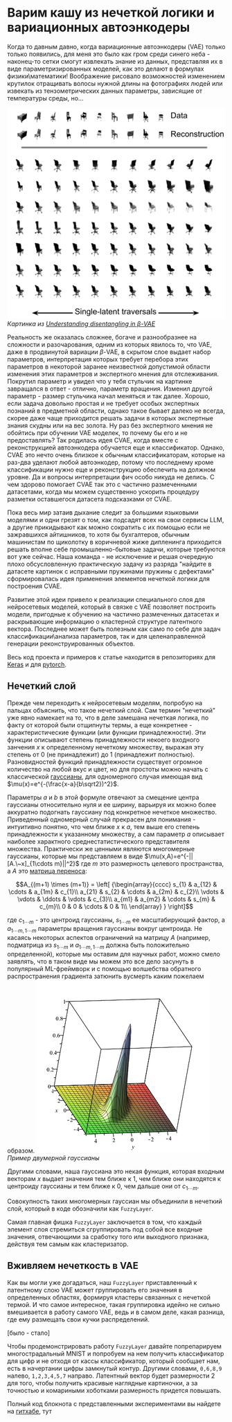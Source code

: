 # Варим кашу из нечеткой логики и вариационных автоэнкодеры 

Когда то давным давно, когда вариационные автоэнкодеры (VAE) только только появились, для меня это было как гром среди синего неба - наконец-то сетки смогут извлекать знание из данных, представляя их в виде параметризированных моделей, как это делают в формулах физики\математики!
Воображение рисовало возможностей изменением крутилок отращивать волосы нужной длины на фотографиях людей или извекать из тензометрических данных параметры, зависящие от температуры среды, но...

![Картинка из [Understanding disentangling in β-VAE](https://arxiv.org/abs/1804.03599)](fig1.png)
_Картинка из [Understanding disentangling in β-VAE](https://arxiv.org/abs/1804.03599)_

Реальность же оказалась сложнее, богаче и разнообразнее на сложности и разочарования, одним из которых явилось то, что VAE, даже в продвинутой вариации $\beta$-VAE, в скрытом слое выдает набор параметров, интерпретация которых требует перебора этих параметров в некоторой заранее неизвестной допустимой области изменения этих параметров и экспертного мнения для отслеживания. 
Покрутил параметр и увидел что у тебя стульчик на картинке завращался в ответ - отлично, параметр вращения.
Изменил другой параметр - размер стульчика начал меняться и так далее.
Хорошо, если задача довольно простая и не требует особых экспертных познаний в предметной области, однако такое бывает далеко не всегда, скорее даже чаще приходится решать задачи в которых экспертные знания скудны или на вес золота.
Ну раз без экспертного мнения не обойтись при обучении VAE моделек, то почему бы его и не предоставлять?
Так родилась идея CVAE, когда вместе с реконструкцией автоэнкодера обучается еще и классификатор.
Однако, CVAE это нечто очень близкое к обычным классификаторам, которые на раз-два уделают любой автоэнкодер, потому что последнему кроме классификации нужно еще и реконструкцию обеспечить на должном уровне.
Да и вопросы интерпретации фич особо никуда не делись.
С чем здорово помогает CVAE так это с частично размеченными датасетами, когда мы можем существенно ускорить процедуру разметки оставшегося датасета подсказками от CVAE.

Пока весь мир затаив дыхание следит за большими языковыми моделями и одни грезят о том, как подсадят всех на свои сервисы LLM, а другие прикидывают как можно сократить с их помощью если не зажравшихся айтишников, то хотя бы бухгалтеров, обычным машинистам по щиколотку в коричневой жиже дипленинга приходится решать вполне себе промышленно-бытовые задачи, которые требуются вот уже сейчас.
Наша команда - не исключение и решая очередную плохо обсусловленную практическую задачу из разряда "найдите в датасете картинок с исправными пружинами пружины с дефектами" сформировалась идея применения элементов нечеткой логики для построения CVAE.

Развитие этой идеи привело к реализации специального слоя для нейросетевых моделей, который в связке с VAE позволяет построить модели, пригодные к обучению на частично размеченных датасетах и раскрывающие информацию о кластерной структуре латентного вектора. Последнее может быть полезным как само по себе для задач классификации\анализа параметров, так и для целенаправленной генерации реконструированных объектов.

Весь код проекта и примеров к статье находится в репозиториях для [Keras](https://github.com/kenoma/KerasFuzzy) и для [pytorch](https://github.com/kenoma/pytorch-fuzzy).

## Нечеткий слой

Прежде чем переходить к нейросетевым моделям, попробую на пальцах объяснить, что такое нечеткий слой.
Сам термин "нечеткий" уже явно намекает на то, что в деле замешана нечеткая логика, по факту от которой были отщипнуты термы, а еще конкретнее - характеристические функции (или функции принадлежности).
Эти функции описывают степень принадлежности некоего входного занчения $x$ к определенному нечеткому множеству, выражая эту степень от 0 (не принадлежит) до 1 (принадлежит полностью).
Разновидностей функций принадлежности существует огромное количество на любой вкус и цвет, но для простоты можно начать с классической [гауссианы](https://ru.wikipedia.org/wiki/%D0%93%D0%B0%D1%83%D1%81%D1%81%D0%BE%D0%B2%D0%B0_%D1%84%D1%83%D0%BD%D0%BA%D1%86%D0%B8%D1%8F), для одномерного случая имеющая вид $\mu(x)=e^{-(\frac{x-a}{b\sqrt2})^2}$.

Параметры $a$ и $b$ в этой формуле отвечают за смещение центра гауссианы относительно нуля и ее ширину, варьируя их можно более аккуратно подогнать гауссиану под конкретное нечеткое множество.
Приведенный одномерный случай прекрасен для понимания - интуитивно понятно, что чем ближе $x$ к $a$, тем выше его степень принадлежности к указанному множеству, а сам параметр $a$ описывает наиболее характного среднестатистического представителя множества.
Практически же ценными являются многомерные гауссианы, которые мы представляем в виде
$\mu(x,A)=e^{-||[A.\~x]_{1\cdots m}||^2}$ где $m$ это размерность целевого пространства, а  $A$ это [матрица переноса](https://en.wikipedia.org/wiki/Transformation_matrix):

```math
A_{(m+1) \times (m+1)} =
  \left[ {\begin{array}{cccc}
    s_{1} & a_{12} & \cdots & a_{1m} & c_{1}\\
    a_{21} & s_{2} & \cdots & a_{2m} & c_{2}\\
    \vdots & \vdots & \ddots & \vdots & c_{3}\\
    a_{m1} & a_{m2} & \cdots & s_{m} & c_{m}\\
    0 & 0 & \cdots & 0 & 1\\
  \end{array} } \right]
```

где $c_{1\cdots m}$ - это центроид гауссианы, $s_{1\cdots m}$ ее масштабирующий фактор, а $a_{1\cdots m, 1\cdots m}$ параметры вращения гауссианы вокруг центроида.
Не касаясь некоторых аспектов ограничений на матрицу $A$ (например, подматрица из $s_{1\cdots m}$ и $a_{1\cdots m, 1\cdots m}$ должна быть положительно определенной), которые мы оставим для научных работ, можно смело заявлять, что в таком виде мы можем это все дело засунуть в популярный ML-фреймворк и с помощью волшебства обратного распространения градиента затюнить вусмерть каким пожелаем образом.
![Двумерная гауссиана](fig2.png)
_Пример двумерной гауссианы_

Другими словами, наша гауссиана это некая функция, которая входным векторам $x$ выдает значения тем ближе к 1, чем ближе они находятся к центроиду гауссианы и тем ближе к 0, чем дальше они от $c_{1\cdots m}$.

Совокупность таких многомерных гауссиан мы объединили в нечеткий слой, который в коде обозначили как `FuzzyLayer`.

Самая главная фишка `FuzzyLayer` заключается в том, что каждый элемент слоя стремиться сгруппировать под собой все входные значения, отвечающими за сработку того или выходного признака, действуя тем самым как кластеризатор.

## Вживляем нечеткость в VAE 

Как вы могли уже догадаться, наш `FuzzyLayer` приставленный к латентному слою VAE может группировать его значения в определенных областях, формируя кластеры связанных с нечеткой термой.
И что самое интересное, такая группировка идейно не сильно вмешивается в работу самого VAE, ведь и в самом деле, какая разница, где ему размещать свои кучки распределений.

[было - стало]

Чтобы продемонстрировать работу `FuzzyLayer` давайте попрепарируем многострадальный MNIST и попробуем на нем получить классификатор для цифр и не отходя от кассы классификатор, который сообщает нам, есть в начертании цифры замкнутый контур.
Другими словами, `0,6,8,9` налево, `1,2,3,4,5,7` направо.
Латентный вектор будет размерности 2 для того, чтобы получить красивые наглядные картиночки, а за точностью и комариными хоботками размерность придется повышать.

Полный код блокнота с представленными экспериментами вы найдете на [гитхабе](), тут 